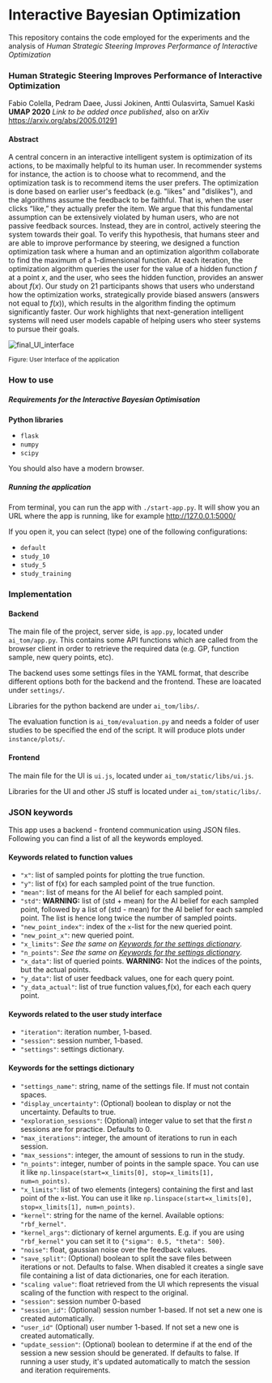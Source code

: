 # Interactive Bayesian Optimization
This repository contains the code employed for the experiments and the analysis of *Human Strategic Steering Improves Performance of Interactive Optimization*

### Human Strategic Steering Improves Performance of Interactive Optimization
Fabio Colella, Pedram Daee, Jussi Jokinen, Antti Oulasvirta, Samuel Kaski
<br>**UMAP 2020** *Link to be added once published*, also on arXiv https://arxiv.org/abs/2005.01291

#### Abstract
A central concern in an interactive intelligent system is optimization of its actions, to be maximally helpful to its human user. In recommender systems for instance, the action is to choose what to recommend, and the optimization task is to recommend items the user prefers. The optimization is done based on earlier user's feedback (e.g. "likes" and "dislikes"), and the algorithms assume the feedback to be faithful. That is, when the user clicks “like,” they actually prefer the item. We argue that this fundamental assumption can be extensively violated by human users, who are not passive feedback sources. Instead, they are in control, actively steering the system towards their goal. To verify this hypothesis, that humans steer and are able to improve performance by steering, we designed a function optimization task where a human and an optimization algorithm collaborate to find the maximum of a 1-dimensional function. At each iteration, the optimization algorithm queries the user for the value of a hidden function *f* at a point *x*, and the user, who sees the hidden function, provides an answer about *f*(*x*). Our study on 21 participants shows that users who understand how the optimization works, strategically provide biased answers (answers not equal to *f*(*x*)), which results in the algorithm finding the optimum significantly faster. Our work highlights that next-generation intelligent systems will need user models capable of helping users who steer systems to pursue their goals.

![final_UI_interface](https://user-images.githubusercontent.com/1292230/80922451-e0ce3a80-8d85-11ea-9b7b-f0c4bc428008.png)
<figcaption><sup>Figure: User Interface of the application</sup></figcaption>

### How to use
##### Requirements for the Interactive Bayesian Optimisation
**Python libraries**
- `flask`
- `numpy`
- `scipy`

You should also have a modern browser.

##### Running the application
From terminal, you can run the app with `./start-app.py`. It will show you an URL where the app is running, like for example http://127.0.0.1:5000/

If you open it, you can select (type) one of the following configurations:
- `default`
- `study_10`
- `study_5`
- `study_training`

### Implementation

#### Backend

The main file of the project, server side, is `app.py`, located under `ai_tom/app.py`. This contains some
API functions which are called from the browser client in order to retrieve the required data (e.g. GP,
function sample, new query points, etc).

The backend uses some settings files in the YAML format, that describe different options both for
the backend and the frontend. These are loacated under `settings/`.

Libraries for the python backend are under `ai_tom/libs/`.

The evaluation function is `ai_tom/evaluation.py` and needs a folder of user studies to be specified 
the end of the script. It will produce plots under `instance/plots/`. 


#### Frontend

The main file for the UI is `ui.js`, located under `ai_tom/static/libs/ui.js`.

Libraries for the UI and other JS stuff is located under `ai_tom/static/libs/`.



### JSON keywords
This app uses a backend - frontend communication using JSON files. 
Following you can find a list of all the keywords employed.

#### Keywords related to function values
- `"x"`: list of sampled points for plotting the true function.
- `"y"`: list of f(x) for each sampled point of the true function.
- `"mean"`: list of means for the AI belief for each sampled point.
- `"std"`: **WARNING:** list of (std + mean) for the AI belief for each sampled point,
followed by a list of (std - mean) for the AI belief for each sampled point. 
The list is hence long twice the number of sampled points.
- `"new_point_index"`: index of the `x`-list for the new queried point. 
- `"new_point_x"`: new queried point.
- `"x_limits"`: *See the same on [Keywords for the settings dictionary](#keywords-for-the-settings-dictionary)*.
- `"n_points"`: *See the same on [Keywords for the settings dictionary](#keywords-for-the-settings-dictionary)*.
- `"x_data"`: list of queried points. **WARNING:** Not the indices of the points, but the actual points.
- `"y_data"`: list of user feedback values, one for each query point.
- `"y_data_actual"`: list of true function values,f(x), for each each query point.

#### Keywords related to the user study interface
- `"iteration"`: iteration number, 1-based.
- `"session"`: session number, 1-based.
- `"settings"`: settings dictionary.

#### Keywords for the settings dictionary
- `"settings_name"`: string, name of the settings file. If must not contain spaces.
- `"display_uncertainty"`: (Optional) boolean to display or not the uncertainty. Defaults to true.
- `"exploration_sessions"`: (Optional) integer value to set that the first *n* sessions are for practice. Defaults to 0.
- `"max_iterations"`: integer, the amount of iterations to run in each session.
- `"max_sessions"`: integer, the amount of sessions to run in the study.
- `"n_points"`: integer, number of points in the sample space. You can use it like `np.linspace(start=x_limits[0], stop=x_limits[1], num=n_points)`.
- `"x_limits"`: list of two elements (integers) containing the first and last point of the `x`-list.
You can use it like `np.linspace(start=x_limits[0], stop=x_limits[1], num=n_points)`.
- `"kernel"`: string for the name of the kernel. Available options:
    `"rbf_kernel"`.
- `"kernel_args"`: dictionary of kernel arguments. E.g. if you are using `"rbf_kernel"`
 you can set it to `{"sigma": 0.5, "theta": 500}`.
- `"noise"`: float, gaussian noise over the feedback values.
- `"save_split"`: (Optional) boolean to split the save files between iterations or not. Defaults to false.
When disabled it creates a single save file containing a list of data dictionaries, one for each iteration.
- `"scaling value"`: float retrieved from the UI which represents the visual scaling of the function with respect to
the original.
- `"session"`: session number 0-based
- `"session_id"`: (Optional) session number 1-based. If not set a new one is created automatically.
- `"user_id"` (Optional) user number 1-based. If not set a new one is created automatically.
- `"update_session"`: (Optional) boolean to determine if at the end of the session a new session should be generated.
If defaults to false. If running a user study, it's updated automatically to match the session and iteration 
requirements.
